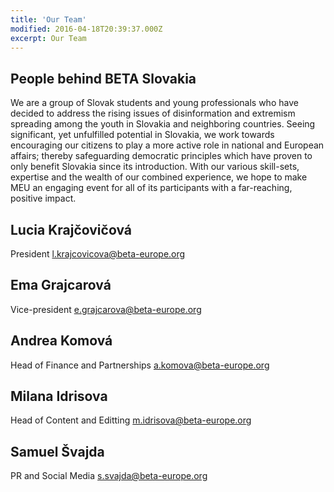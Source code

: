 ```yaml
---
title: 'Our Team'
modified: 2016-04-18T20:39:37.000Z
excerpt: Our Team
---
```


## People behind BETA Slovakia

We are a group of Slovak students and young professionals who have decided to address the rising issues of disinformation and extremism spreading among the youth in Slovakia and neighboring countries. Seeing significant, yet unfulfilled potential in Slovakia, we work towards encouraging our citizens to play a more active role in national and European affairs; thereby safeguarding democratic principles which have proven to only benefit Slovakia since its introduction. With our various skill-sets, expertise and the wealth of our combined experience, we hope to make MEU an engaging event for all of its participants with a far-reaching, positive impact. 



## Lucia Krajčovičová
President 
l.krajcovicova@beta-europe.org
 
## Ema Grajcarová
Vice-president
e.grajcarova@beta-europe.org
 
## Andrea Komová
Head of Finance and Partnerships
a.komova@beta-europe.org
 
## Milana Idrisova
Head of Content and Editting
m.idrisova@beta-europe.org
 
## Samuel Švajda
PR and Social Media
s.svajda@beta-europe.org







